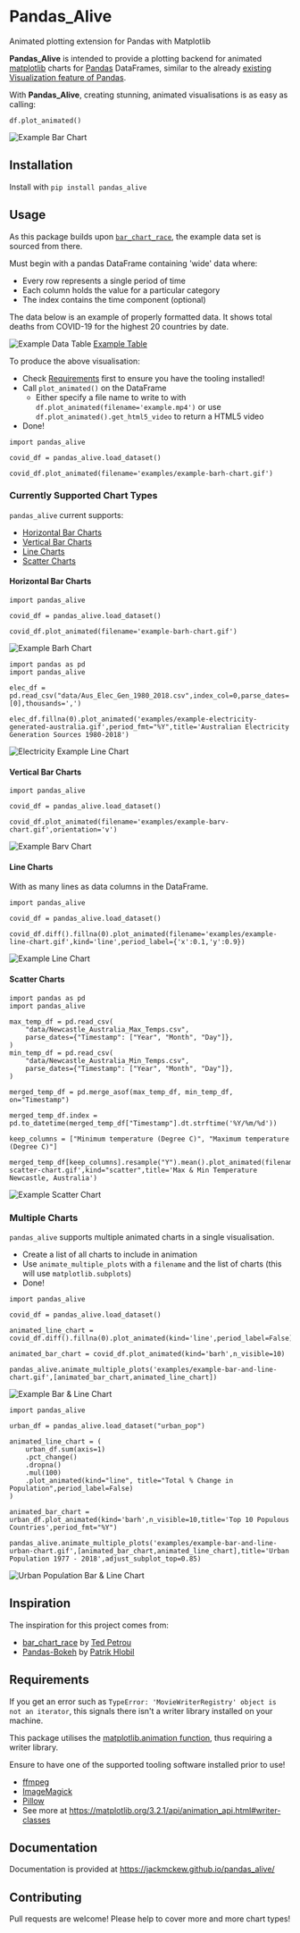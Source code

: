 # Pandas_Alive

Animated plotting extension for Pandas with Matplotlib

**Pandas_Alive** is intended to provide a plotting backend for animated [matplotlib](https://matplotlib.org/) charts for [Pandas](https://pandas.pydata.org/) DataFrames, similar to the already [existing Visualization feature of Pandas](https://pandas.pydata.org/pandas-docs/stable/visualization.html).

With **Pandas_Alive**, creating stunning, animated visualisations is as easy as calling:

`df.plot_animated()`

![Example Bar Chart](examples/example-barh-chart.gif)

## Installation

Install with `pip install pandas_alive`

## Usage

As this package builds upon [`bar_chart_race`](https://github.com/dexplo/bar_chart_race), the example data set is sourced from there.

Must begin with a pandas DataFrame containing 'wide' data where:

- Every row represents a single period of time
- Each column holds the value for a particular category
- The index contains the time component (optional)

The data below is an example of properly formatted data. It shows total deaths from COVID-19 for the highest 20 countries by date.

![Example Data Table](https://raw.githubusercontent.com/dexplo/bar_chart_race/master/images/wide_data.png)
[Example Table](examples/example_dataset_table.md)

To produce the above visualisation:

- Check [Requirements](#requirements) first to ensure you have the tooling installed!
- Call `plot_animated()` on the DataFrame
    - Either specify a file name to write to with `df.plot_animated(filename='example.mp4')` or use `df.plot_animated().get_html5_video` to return a HTML5 video
- Done!


```
import pandas_alive

covid_df = pandas_alive.load_dataset()

covid_df.plot_animated(filename='examples/example-barh-chart.gif')
```

### Currently Supported Chart Types

`pandas_alive` current supports:

- [Horizontal Bar Charts](#horizontal-bar-charts)
- [Vertical Bar Charts](#vertical-bar-charts)
- [Line Charts](#line-charts)
- [Scatter Charts](#scatter-charts)

#### Horizontal Bar Charts


```
import pandas_alive

covid_df = pandas_alive.load_dataset()

covid_df.plot_animated(filename='example-barh-chart.gif')
```

![Example Barh Chart](examples/example-barh-chart.gif)


```
import pandas as pd
import pandas_alive

elec_df = pd.read_csv("data/Aus_Elec_Gen_1980_2018.csv",index_col=0,parse_dates=[0],thousands=',')

elec_df.fillna(0).plot_animated('examples/example-electricity-generated-australia.gif',period_fmt="%Y",title='Australian Electricity Generation Sources 1980-2018')
```

![Electricity Example Line Chart](examples/example-electricity-generated-australia.gif)

#### Vertical Bar Charts


```
import pandas_alive

covid_df = pandas_alive.load_dataset()

covid_df.plot_animated(filename='examples/example-barv-chart.gif',orientation='v')
```

![Example Barv Chart](examples/example-barv-chart.gif)

#### Line Charts

With as many lines as data columns in the DataFrame.


```
import pandas_alive

covid_df = pandas_alive.load_dataset()

covid_df.diff().fillna(0).plot_animated(filename='examples/example-line-chart.gif',kind='line',period_label={'x':0.1,'y':0.9})
```

![Example Line Chart](examples/example-line-chart.gif)


#### Scatter Charts


```
import pandas as pd
import pandas_alive

max_temp_df = pd.read_csv(
    "data/Newcastle_Australia_Max_Temps.csv",
    parse_dates={"Timestamp": ["Year", "Month", "Day"]},
)
min_temp_df = pd.read_csv(
    "data/Newcastle_Australia_Min_Temps.csv",
    parse_dates={"Timestamp": ["Year", "Month", "Day"]},
)

merged_temp_df = pd.merge_asof(max_temp_df, min_temp_df, on="Timestamp")

merged_temp_df.index = pd.to_datetime(merged_temp_df["Timestamp"].dt.strftime('%Y/%m/%d'))

keep_columns = ["Minimum temperature (Degree C)", "Maximum temperature (Degree C)"]

merged_temp_df[keep_columns].resample("Y").mean().plot_animated(filename='examples/example-scatter-chart.gif',kind="scatter",title='Max & Min Temperature Newcastle, Australia')

```

![Example Scatter Chart](examples/example-scatter-chart.gif)

### Multiple Charts

`pandas_alive` supports multiple animated charts in a single visualisation.

- Create a list of all charts to include in animation
- Use `animate_multiple_plots` with a `filename` and the list of charts (this will use `matplotlib.subplots`)
- Done!


```
import pandas_alive

covid_df = pandas_alive.load_dataset()

animated_line_chart = covid_df.diff().fillna(0).plot_animated(kind='line',period_label=False)

animated_bar_chart = covid_df.plot_animated(kind='barh',n_visible=10)

pandas_alive.animate_multiple_plots('examples/example-bar-and-line-chart.gif',[animated_bar_chart,animated_line_chart])
```

![Example Bar & Line Chart](examples/example-bar-and-line-chart.gif)


```
import pandas_alive

urban_df = pandas_alive.load_dataset("urban_pop")

animated_line_chart = (
    urban_df.sum(axis=1)
    .pct_change()
    .dropna()
    .mul(100)
    .plot_animated(kind="line", title="Total % Change in Population",period_label=False)
)

animated_bar_chart = urban_df.plot_animated(kind='barh',n_visible=10,title='Top 10 Populous Countries',period_fmt="%Y")

pandas_alive.animate_multiple_plots('examples/example-bar-and-line-urban-chart.gif',[animated_bar_chart,animated_line_chart],title='Urban Population 1977 - 2018',adjust_subplot_top=0.85)
```

![Urban Population Bar & Line Chart](examples/example-bar-and-line-urban-chart.gif)


## Inspiration

The inspiration for this project comes from:

- [bar_chart_race](https://github.com/dexplo/bar_chart_race) by [Ted Petrou](https://github.com/tdpetrou)
- [Pandas-Bokeh](https://github.com/PatrikHlobil/Pandas-Bokeh) by [Patrik Hlobil](https://github.com/PatrikHlobil)

## Requirements

If you get an error such as `TypeError: 'MovieWriterRegistry' object is not an iterator`, this signals there isn't a writer library installed on your machine.

This package utilises the [matplotlib.animation function](https://matplotlib.org/3.2.1/api/animation_api.html), thus requiring a writer library.

Ensure to have one of the supported tooling software installed prior to use!

- [ffmpeg](https://ffmpeg.org/)
- [ImageMagick](https://imagemagick.org/index.php)
- [Pillow](https://pillow.readthedocs.io/en/stable/)
- See more at <https://matplotlib.org/3.2.1/api/animation_api.html#writer-classes>

## Documentation

Documentation is provided at <https://jackmckew.github.io/pandas_alive/>

## Contributing

Pull requests are welcome! Please help to cover more and more chart types!


```

```
